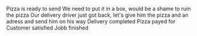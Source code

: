 













Pizza is ready to send
We need to put it in a box, would be a shame to ruin the pizza
Our delivery driver just got back, let's give him the pizza and an adress and send him on his way
Delivery completed
 Pizza payed for
 Customer satisfied
Jobb finished
